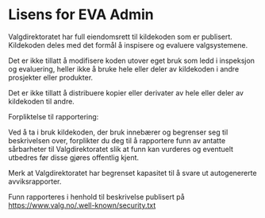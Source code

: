 # Lisens for EVA Admin

Valgdirektoratet har full eiendomsrett til kildekoden som er publisert. Kildekoden deles med det formål å inspisere og evaluere valgsystemene.

Det er ikke tillatt å modifisere koden utover eget bruk som ledd i inspeksjon og evaluering, heller ikke å bruke hele eller deler av kildekoden i andre prosjekter eller produkter.

Det er ikke tillatt å distribuere kopier eller derivater av hele eller deler av kildekoden til andre.

Forpliktelse til rapportering:

Ved å ta i bruk kildekoden, der bruk innebærer og begrenser seg til beskrivelsen over, forplikter du deg til å rapportere funn av antatte sårbarheter til Valgdirektoratet slik at funn kan vurderes og eventuelt utbedres før disse gjøres offentlig kjent.

Merk at Valgdirektoratet har begrenset kapasitet til å svare ut autogenererte avviksrapporter.

Funn rapporteres i henhold til beskrivelse publisert på https://www.valg.no/.well-known/security.txt
